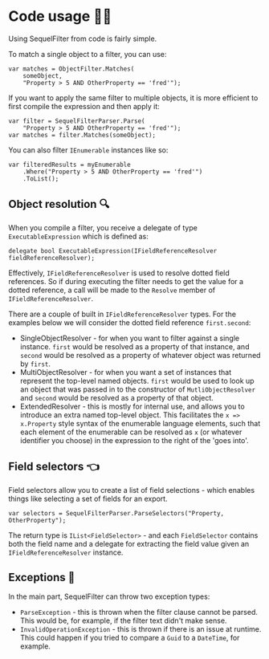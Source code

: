 # Code usage 👩‍💻

Using SequelFilter from code is fairly simple.

To match a single object to a filter, you can use:

```
var matches = ObjectFilter.Matches(
    someObject,
    "Property > 5 AND OtherProperty == 'fred'");
```

If you want to apply the same filter to multiple objects, it is more efficient to first compile the expression and then apply it:

```
var filter = SequelFilterParser.Parse(
    "Property > 5 AND OtherProperty == 'fred'");
var matches = filter.Matches(someObject);
```

You can also filter `IEnumerable` instances like so:

```
var filteredResults = myEnumerable
    .Where("Property > 5 AND OtherProperty == 'fred'")
    .ToList();
```

## Object resolution 🔍

When you compile a filter, you receive a delegate of type `ExecutableExpression` which is defined as:

```
delegate bool ExecutableExpression(IFieldReferenceResolver fieldReferenceResolver);
```

Effectively, `IFieldReferenceResolver` is used to resolve dotted field references. So if during executing the filter needs to get the value for a dotted reference, a call will be made to the `Resolve` member of `IFieldReferenceResolver`.

There are a couple of built in `IFieldReferenceResolver` types. For the examples below we will consider the dotted field reference `first.second`:

* SingleObjectResolver - for when you want to filter against a single instance. `first` would be resolved as a property of that instance, and `second` would be resolved as a property of whatever object was returned by `first`.
* MultiObjectResolver - for when you want a set of instances that represent the top-level named objects. `first` would be used to look up an object that was passed in to the constructor of `MutliObjectResolver` and `second` would be resolved as a property of that object.
* ExtendedResolver - this is mostly for internal use, and allows you to introduce an extra named top-level object. This facilitates the `x => x.Property` style syntax of the enumerable language elements, such that each element of the enumerable can be resolved as `x` (or whatever identifier you choose) in the expression to the right of the 'goes into'.

## Field selectors 👈

Field selectors allow you to create a list of field selections - which enables things like selecting a set of fields for an export.

```
var selectors = SequelFilterParser.ParseSelectors("Property, OtherProperty");
```

The return type is `IList<FieldSelector>` - and each `FieldSelector` contains both the field name and a delegate for extracting the field value given an `IFieldReferenceResolver` instance.

## Exceptions 🤔

In the main part, SequelFilter can throw two exception types:

* `ParseException` - this is thrown when the filter clause cannot be parsed. This would be, for example, if the filter text didn't make sense.
* `InvalidOperationException` - this is thrown if there is an issue at runtime. This could happen if you tried to compare a `Guid` to a `DateTime`, for example.